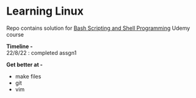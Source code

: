 # Learning Linux
Repo contains solution for [Bash Scripting and Shell Programming](https://www.udemy.com/course/bash-scripting/) Udemy course

**Timeline -** </br>
22/8/22 : completed assgn1


**Get better at -**
- make files </br>
- git </br>
- vim </br>
